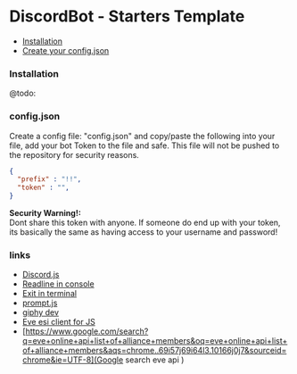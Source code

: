 # DiscordBot - Starters Template

- [Installation]()
- [Create your config.json](#Config.json)

### Installation
@todo: 

### config.json
Create a config file: "config.json" and copy/paste the following into your file, add your bot Token to the file and safe.
This file will not be pushed to the repository for security reasons.
```json
{
  "prefix" : "!!", 
  "token" : "",
}
```

**Security Warning!:** \
Dont share this token with anyone. If someone do end up with your token, its basically the same as having access to your username and password!

### links 
- [Discord.js](https://discord.js.org/)
- [Readline in console](https://stackoverflow.com/questions/3120761/how-do-i-get-console-input-in-javascript)
- [Exit in terminal](https://stackoverflow.com/questions/5266152/how-to-exit-in-node-js)
- [prompt.js](https://www.npmjs.com/package/prompts)
- [giphy dev](https://developers.giphy.com/dashboard/)
- [Eve esi client for JS](https://www.npmjs.com/package/eve-esi?activeTab=readme)
- [https://www.google.com/search?q=eve+online+api+list+of+alliance+members&oq=eve+online+api+list+of+alliance+members&aqs=chrome..69i57j69i64l3.10166j0j7&sourceid=chrome&ie=UTF-8](Google search eve api )